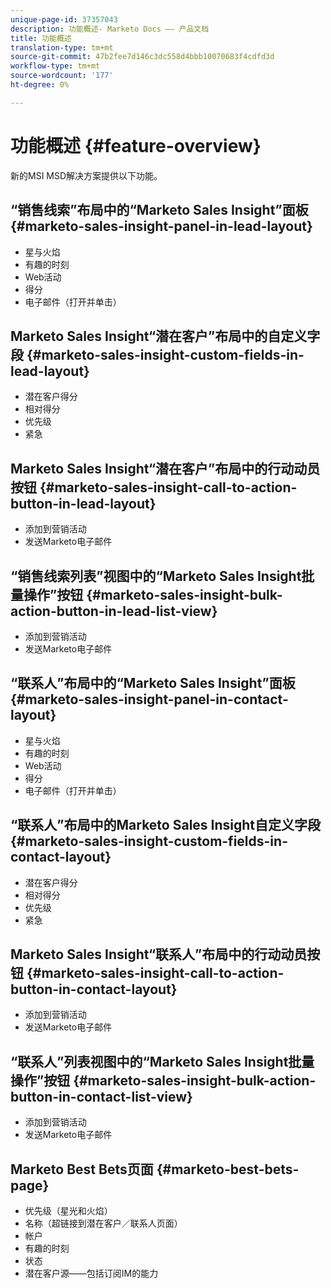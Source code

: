 ```yaml
---
unique-page-id: 37357043
description: 功能概述- Marketo Docs —— 产品文档
title: 功能概述
translation-type: tm+mt
source-git-commit: 47b2fee7d146c3dc558d4bbb10070683f4cdfd3d
workflow-type: tm+mt
source-wordcount: '177'
ht-degree: 0%

---
```



# 功能概述 {#feature-overview}

新的MSI MSD解决方案提供以下功能。

## “销售线索”布局中的“Marketo Sales Insight”面板  {#marketo-sales-insight-panel-in-lead-layout}

* 星与火焰
* 有趣的时刻
* Web活动
* 得分
* 电子邮件（打开并单击）

## Marketo Sales Insight“潜在客户”布局中的自定义字段  {#marketo-sales-insight-custom-fields-in-lead-layout}

* 潜在客户得分
* 相对得分
* 优先级
* 紧急

## Marketo Sales Insight“潜在客户”布局中的行动动员按钮  {#marketo-sales-insight-call-to-action-button-in-lead-layout}

* 添加到营销活动
* 发送Marketo电子邮件

## “销售线索列表”视图中的“Marketo Sales Insight批量操作”按钮  {#marketo-sales-insight-bulk-action-button-in-lead-list-view}

* 添加到营销活动
* 发送Marketo电子邮件

## “联系人”布局中的“Marketo Sales Insight”面板  {#marketo-sales-insight-panel-in-contact-layout}

* 星与火焰
* 有趣的时刻
* Web活动
* 得分
* 电子邮件（打开并单击）

## “联系人”布局中的Marketo Sales Insight自定义字段  {#marketo-sales-insight-custom-fields-in-contact-layout}

* 潜在客户得分
* 相对得分
* 优先级
* 紧急

## Marketo Sales Insight“联系人”布局中的行动动员按钮  {#marketo-sales-insight-call-to-action-button-in-contact-layout}

* 添加到营销活动
* 发送Marketo电子邮件

## “联系人”列表视图中的“Marketo Sales Insight批量操作”按钮  {#marketo-sales-insight-bulk-action-button-in-contact-list-view}

* 添加到营销活动
* 发送Marketo电子邮件

## Marketo Best Bets页面  {#marketo-best-bets-page}

* 优先级（星光和火焰）
* 名称（超链接到潜在客户／联系人页面）
* 帐户
* 有趣的时刻
* 状态
* 潜在客户源——包括订阅IM的能力

